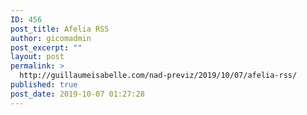 ```yaml
---
ID: 456
post_title: Afelia RSS
author: gicomadmin
post_excerpt: ""
layout: post
permalink: >
  http://guillaumeisabelle.com/nad-previz/2019/10/07/afelia-rss/
published: true
post_date: 2019-10-07 01:27:28
---
```

<!-- wp:rss {"feedURL":"http://afelia.jgwill.com/sl/rss.php"} /-->